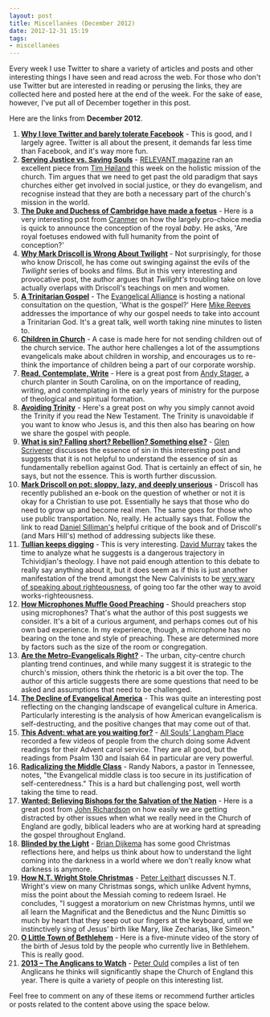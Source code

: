 ```yaml
---
layout: post
title: Miscellanées (December 2012)
date: 2012-12-31 15:19
tags:
- miscellanées
---
```

<p>Every week I use Twitter to share a variety of articles and posts and other interesting things I have seen and read across the web. For those who don't use Twitter but are interested in reading or perusing the links, they are collected here and posted here at the end of the week. For the sake of ease, however, I've put all of December together in this post.</p>
<p>Here are the links from <strong>December 2012</strong>.</p>
<ol>
<li><a href="https://medium.com/i-m-h-o/52a20d7a17de" target="_blank"><strong>Why I love Twitter and barely tolerate Facebook</strong></a> - This is good, and I largely agree. Twitter is all about the present, it demands far less time than Facebook, and it's way more fun.</li>
<li><a href="http://www.relevantmagazine.com/reject-apathy/worldview/serving-justice-vs-saving-souls" target="_blank"><strong>Serving Justice vs. Saving Souls</strong></a> - <a href="http://www.relevantmagazine.com/" target="_blank">RELEVANT magazine</a> ran an excellent piece from <a href="http://twitter.com/tjhoiland" target="_blank">Tim H&oslash;iland</a> this week on the holistic mission of the church. Tim argues that we need to get past the old paradigm that says churches either get involved in social justice, or they do evangelism, and recognise instead that they are both a necessary part of the church's mission in the world.</li>
<li><a href="http://archbishop-cranmer.blogspot.co.uk/2012/12/duke-and-duchess-of-cambridge-have-made.html" target="_blank"><strong>The Duke and Duchess of Cambridge have made a foetus</strong></a> - Here is a very interesting post from <a href="http://twitter.com/His_Grace" target="_blank">Cranmer</a> on how the largely pro-choice media is quick to announce the conception of the royal <em>baby</em>. He asks, 'Are royal foetuses endowed with full humanity from the point of conception?'</li>
<li><a href="http://blog.christianitytoday.com/women/2012/12/why-mark-driscoll-is-wrong-abo.html" target="_blank"><strong>Why Mark Driscoll is Wrong About Twilight</strong></a> - Not surprisingly, for those who know Driscoll, he has come out swinging against the evils of the <em>Twilight</em> series of books and films. But in this very interesting and provocative post, the author argues that <em>Twilight's </em>troubling take on love actually overlaps with Driscoll's teachings on men and women.</li>
<li><strong><a href="http://vimeo.com/54603241" target="_blank">A Trinitarian Gospel</a></strong> - The <a href="http://www.eauk.org/" target="_blank">Evangelical Alliance</a> is hosting a national consultation on the question, 'What is the gospel?' Here <a href="http://twitter.com/mike_reeves" target="_blank">Mike Reeves</a> addresses the importance of why our gospel needs to take into account a Trinitarian God. It's a great talk, well worth taking nine minutes to listen to.</li>
<li><a href="http://robhadding.com/?p=43&amp;buffer_share=a091e&amp;utm_source=buffer" target="_blank"><strong>Children in Church</strong></a> - A case is made here for not sending children out of the church service. The author here challenges a lot of the assumptions evangelicals make about children in worship, and encourages us to re-think the importance of children being a part of our corporate worship.</li>
<li><a href="http://gardensdontlaunch.wordpress.com/2012/12/07/read-contemplate-write/" target="_blank"><strong>Read, Contemplate, Write</strong></a> - Here is a great post from <a href="http://twitter.com/ARStager" target="_blank">Andy Stager</a>, a church planter in South Carolina, on on the importance of reading, writing, and contemplating in the early years of ministry for the purpose of theological and spiritual formation.</li>
<li><strong><a href="http://thinktheology.co.uk/blog/article/avoiding_trinity" target="_blank">Avoiding Trinity</a></strong> - Here's a great post on why you simply cannot avoid the Trinity if you read the New Testament. The Trinity is unavoidable if you want to know who Jesus is, and this then also has bearing on how we share the gospel with people.</li>
<li><a href="http://christthetruth.wordpress.com/2012/12/09/what-is-sin/" target="_blank"><strong>What is sin? Falling short? Rebellion? Something else?</strong></a> - <a href="http://twitter.com/glenscrivener" target="_blank">Glen Scrivener</a> discusses the essence of sin in this interesting post and suggests that it is not helpful to understand the essence of sin as fundamentally rebellion against God. That is certainly an effect of sin, he says, but not the essence. This is worth further discussion.</li>
<li><strong><a href="http://danielsilliman.blogspot.de/2012/12/mark-driscoll-on-pot-sloppy-lazy-deeply.html" target="_blank">Mark Driscoll on pot: sloppy, lazy, and deeply unserious</a></strong> - Driscoll has recently published an e-book on the question of whether or not it is okay for a Christian to use pot. Essentially he says that those who do need to grow up and become real men. The same goes for those who use public transportation. No, really. He actually says that. Follow the link to read <a href="http://danielsilliman.blogspot.de/" target="_blank">Daniel Silliman's</a> helpful critique of the book and of Driscoll's (and Mars Hill's) method of addressing subjects like these.</li>
<li><a href="http://headhearthand.org/blog/2012/12/11/tullian-keeps-digging/" target="_blank"><strong>Tullian keeps digging</strong></a> - This is very interesting. <a href="http://twitter.com/davidpmurray" target="_blank">David Murray</a> takes the time to analyze what he suggests is a dangerous trajectory in Tchividjian's theology. I have not paid enough attention to this debate to really say anything about it, but it does seem as if this is just another manifestation of the trend amongst the New Calvinists to be <a href="http://jakebelder.com/66155993" target="_blank">very wary of speaking about righteousness</a>, of going too far the other way to avoid works-righteousness.</li>
<li> <strong><a href="http://www.firstthings.com/onthesquare/2012/12/do-microphones-encourage-poor-preaching" target="_blank">How Microphones Muffle Good Preaching</a></strong> - Should preachers stop using microphones? That's what the author of this post suggests we consider. It's a bit of a curious argument, and perhaps comes out of his own bad experience. In my experience, though, a microphone has no bearing on the tone and style of preaching. These are determined more by factors such as the size of the room or congregation.</li>
<li><a href="http://www.mereorthodoxy.com/are-the-metro-evangelicals-right/" target="_blank"><strong>Are the Metro-Evangelicals Right?</strong></a> - The urban, city-centre church planting trend continues, and while  many suggest it is strategic to the church's mission, others think the  rhetoric is a bit over the top. The author of this article suggests  there are some questions that need to be asked and assumptions that need  to be challenged.</li>
<li><strong><a href="http://www.nytimes.com/2012/12/16/opinion/sunday/the-decline-of-evangelical-america.html?pagewanted=1&amp;_r=2&amp;buffer_share=2a675&amp;utm_source=buffer&amp;&amp;pagewanted=all" target="_blank">The Decline of Evangelical America</a></strong> - This was quite an interesting post reflecting on the changing  landscape of evangelical culture in America. Particularly interesting is  the analysis of how American evangelicalism is self-destructing, and  the positive changes that may come out of that.</li>
<li><a href="http://markmeynell.wordpress.com/2012/12/19/this-advent-what-are-you-waiting-for/" target="_blank"><strong>This Advent: what are you waiting for?</strong></a> - <a href="http://www.allsouls.org" target="_blank">All Souls' Langham Place</a> recorded a few videos of people from the church doing some Advent  readings for their Advent carol service. They are all good, but the  readings from Psalm 130 and Isaiah 64 in particular are very powerful.</li>
<li><strong><a href="http://theaquilareport.com/radicalizing-the-middle-class/" target="_blank">Radicalizing the Middle Class</a></strong> - Randy Nabors, a pastor in Tennessee, notes, "the Evangelical middle  class is too secure in its justification of self-centeredness." This is a  hard but challenging post, well worth taking the time to read.</li>
<li><a href="http://ugleyvicar.blogspot.co.uk/2012/12/wanted-believing-bishops-for-salvation.html" target="_blank"><strong>Wanted: Believing Bishops for the Salvation of the Nation</strong></a> - Here is a great post from <a href="http://twitter.com/ugleyvicar" target="_blank">John Richardson</a> on how easily we are getting distracted by other issues when what we  really need in the Church of England are godly, biblical leaders who are  at working hard at spreading the gospel throughout England.</li>
<li><a href="http://www.cardus.ca/blog/2012/12/blinded-by-the-light" target="_blank"><strong>Blinded by the Light</strong></a> - <a href="http://twitter.com/BrianDijkema" target="_blank">Brian Dijkema</a> has some good Christmas reflections here, and helps us think about how to understand the light coming into the darkness in a world where we don't really know what darkness is anymore.</li>
<li><strong><a href="http://www.firstthings.com/blogs/leithart/2012/12/22/how-nt-wright-stole-christmas/" target="_blank">How N.T. Wright Stole Christmas</a></strong> - <a href="http://twitter.com/PLeithart" target="_blank">Peter Leithart</a> discusses N.T. Wright's view on many Christmas songs, which unlike Advent hymns, miss the point about the Messiah coming to redeem Israel. He concludes, "I suggest a moratorium on new Christmas hymns, until we all learn the  Magnificat and the Benedictus and the Nunc Dimittis so much by heart  that they seep out our fingers at the keyboard, until we instinctively  sing of Jesus&rsquo; birth like Mary, like Zecharias, like Simeon."</li>
<li><a href="http://youtu.be/bjQDl95tOcU" target="_blank"><strong>O Little Town of Bethlehem</strong></a> - Here is a five-minute video of the story of the birth of Jesus told by the people who currently live in Bethlehem. This is really good.</li>
<li><a href="http://www.peter-ould.net/2012/12/28/2013-the-anglicans-to-watch/" target="_blank"><strong>2013 &ndash; The Anglicans to Watch</strong></a> - <a href="http://twitter.com/PeterOuld" target="_blank">Peter Ould</a> compiles a list of ten Anglicans he thinks will significantly shape the Church of England this year. There is quite a variety of people on this interesting list.</li>
</ol>

Feel free to comment on any of these items or recommend further                    articles     or posts related to the content above using  the      space              below.
